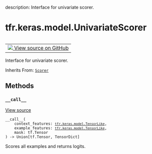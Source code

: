 description: Interface for univariate scorer.

<div itemscope itemtype="http://developers.google.com/ReferenceObject">
<meta itemprop="name" content="tfr.keras.model.UnivariateScorer" />
<meta itemprop="path" content="Stable" />
<meta itemprop="property" content="__call__"/>
</div>

# tfr.keras.model.UnivariateScorer

<!-- Insert buttons and diff -->

<table class="tfo-notebook-buttons tfo-api nocontent" align="left">
<td>
  <a target="_blank" href="https://github.com/tensorflow/ranking/tree/master/tensorflow_ranking/python/keras/model.py#L414-L448">
    <img src="https://www.tensorflow.org/images/GitHub-Mark-32px.png" />
    View source on GitHub
  </a>
</td>
</table>

Interface for univariate scorer.

Inherits From: [`Scorer`](../../../tfr/keras/model/Scorer.md)

<!-- Placeholder for "Used in" -->

## Methods

<h3 id="__call__"><code>__call__</code></h3>

<a target="_blank" href="https://github.com/tensorflow/ranking/tree/master/tensorflow_ranking/python/keras/model.py#L426-L448">View
source</a>

<pre class="devsite-click-to-copy prettyprint lang-py tfo-signature-link">
<code>__call__(
    context_features: <a href="../../../tfr/keras/model/TensorLike.md"><code>tfr.keras.model.TensorLike</code></a>,
    example_features: <a href="../../../tfr/keras/model/TensorLike.md"><code>tfr.keras.model.TensorLike</code></a>,
    mask: tf.Tensor
) -> Union[tf.Tensor, TensorDict]
</code></pre>

Scores all examples and returns logits.
